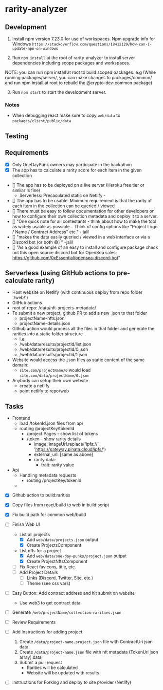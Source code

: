# rarity-analyzer

## Development
1. Install npm version 7.23.0 for use of workspaces.  Npm upgrade info for Windows `https://stackoverflow.com/questions/18412129/how-can-i-update-npm-on-windows`

2. Run `npm install` at the root of rarity-analyzer to install server dependencies including scope packages and workspaces.  

NOTE: you can run npm install at root to build scoped packages. 
e.g (While running packages/server/, you can make changes to packages/common/ and run npm install at root to rebuild the @crypto-dev-common package)

3. Run `npm start` to start the development server.

### Notes

- When debugging react make sure to copy `web/data` to `packages/client/public/data`


## Testing

## Requirements

- [x] Only OneDayPunk owners may participate in the hackathon
- [x] The app has to calculate a rarity score for each item in the given collection
- [] The app has to be deployed on a live server (Heroku free tier or similar is fine)
    - Serverless: Precaculated static on Netlify    - 
- [] The app has to be usable: Minimum requirement is that the rarity of each item in the collection can be queried / viewed
- [] There must be easy to follow documentation for other developers on how to configure their own collection metadata and deploy it to a server.
- [] "One quick note for all contestants - think about how to make the tool as widely usable as possible... Think of config options like "Project Logo / Name / Contract Address" etc." - jalil
- [] "makes the data easily queried / viewed in a web interface or via a Discord bot (or both 😅) " -jalil
- [] "As a good example of an easy to install and configure package check out this open source discord bot for OpenSea sales: https://github.com/0xEssential/opensea-discord-bot"

## Serverless (using GitHub actions to pre-calculate rarity)

- Host website on Netlify (with continuous deploy from repo folder '/web/')
- GitHub actions
- root of repo: /data/nft-projects-metadata/
- To submit a new project, github PR to add a new .json to that folder
    - projectName-nfts.json
    - projectName-details.json
- Github action would process all the files in that folder and generate the rarities into a static folder structure
    - i.e.
     - /web/data/results/projectId/list.json
     - /web/data/results/projectId/0.json
     - /web/data/results/projectId/1.json
- Website would access the .json files as static content of the same domain:
    - `site.com/projectName/0` would load `site.com/data/projectName/0.json`
- Anybody can setup their own website 
    - create a netlify
    - point netlify to repo/web

## Tasks

- Frontend
    - load /tokenId.json files from api
    - routing /projectKey/tokenId
        - /project Pages - show list of tokens
        - /token - show rarity details
            - image: imageUrl.replace('ipfs://', 'https://gateway.pinata.cloud/ipfs/')
            - external_url: [same as above]
            - rarity data:
                - trait: rarity value
- Api
    - Handling metadata requests
        - routing /projectKey/tokenId
    - 
    

- [x] Github action to build:rarities
- [x] Copy files from react/build to web in build script
- [x] Fix build path for common web/build
- [ ] Finish Web UI
    - List all projects
        - [x] Add `web/data/projects.json` output
        - [x] Create ProjectsComponent
    - List nfts for a project
        - [x] Add `web/data/one-day-punks/project.json` output
        - [x] Create ProjectNftsComponent
    - [ ] Fix React favicons, title, etc.
    - [ ] Add Project Details
        - [ ] Links (Discord, Twitter, Site, etc.)
        - [ ] Theme (see css vars)

- [ ] Easy Button: Add contract address and hit submit on website
    - Use web3 to get contract data
- [ ] Generate `/web/projectName/collection-rarities.json`
- [ ] Review Requirements



- [ ] Add Instructions for adding project
    1. Create `/data/project-name.project.json` file with ContractUri json data
    2. Create `/data/project-name.json` file with nft metadata (TokenUri json array) data
    3. Submit a pull request
        - Rarities will be calculated
        - Website will be updated with results

- [ ] Instructions for Forking and deploy to site provider (Netlify)